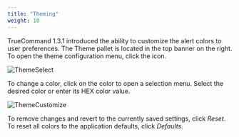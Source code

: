 ```yaml
---
title: "Theming"
weight: 10
---
```


TrueCommand 1.3.1 introduced the ability to customize the alert colors to user preferences.
The Theme pallet is located in the top banner on the right.
To open the theme configuration menu, click the <i class="fa fa-palette" aria-hidden="true" title="Theme"></i> icon.

![ThemeSelect](/images/TrueCommand/1.3/ThemeSelect.png "Theme Select")

To change a color, click on the color to open a selection menu. Select the desired color or enter its HEX color value.

![ThemeCustomize](/images/TrueCommand/1.3/ThemeCustomize.png "Theme Customize")

To remove changes and revert to the currently saved settings, click *Reset*.
To reset all colors to the application defaults, click *Defaults*.
